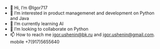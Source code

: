- 👋 Hi, I’m @Igor717
- 👀 I’m interested in product managemenet and development on Python and Java 
- 🌱 I’m currently learning AI
- 💞️ I’m looking to collaborate on Python
- 📫 How to reach me igor.ushenin@bk.ru and igor.ushenin@gmail.com. mobile +7(917)5655640

<!---
Igor717/Igor717 is a ✨ special ✨ repository because its `README.md` (this file) appears on your GitHub profile.
You can click the Preview link to take a look at your changes.
--->
